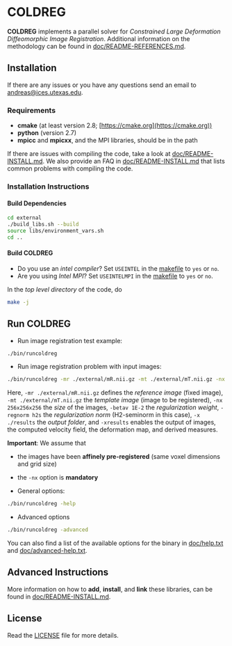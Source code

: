 # COLDREG

**COLDREG** implements a parallel solver for *Constrained Large Deformation Diffeomorphic Image Registration*. Additional information on the methodology can be found in [doc/README-REFERENCES.md](doc/README-REFERENCES.md).

## Installation

If there are any issues or you have any questions send an email to <andreas@ices.utexas.edu>.

### Requirements

* **cmake** (at least version 2.8; [https://cmake.org](https://cmake.org))
* **python** (version 2.7)
* **mpicc** and **mpicxx**, and the MPI libraries, should be in the path

If there are issues with compiling the code, take a look at [doc/README-INSTALL.md](doc/README-INSTALL.md). We also provide an FAQ in [doc/README-INSTALL.md](doc/README-INSTALL.md) that lists common problems with compiling the code.


### Installation Instructions

#### Build Dependencies

```bash
cd external
./build_libs.sh --build
source libs/environment_vars.sh
cd ..
```

#### Build COLDREG

* Do you use an *intel compiler*? Set `USEINTEL` in the [makefile](makefile) to `yes` or `no`.
* Are you using *Intel MPI*? Set `USEINTELMPI` in the [makefile](makefile) to `yes` or `no`.

In the *top level directory* of the code, do

```bash
make -j
```


## Run COLDREG

* Run image registration test example:

```bash
./bin/runcoldreg
```

* Run image registration problem with input images:

```bash
./bin/runcoldreg -mr ./external/mR.nii.gz -mt ./external/mT.nii.gz -nx 256x256x256 -betav 1E-2 -regnorm h2s -xresults -x ./results
```

Here, `-mr ./external/mR.nii.gz` defines the *reference image* (fixed image), `-mt ./external/mT.nii.gz` the *template image* (image to be registered), `-nx 256x256x256` the *size* of the images, `-betav 1E-2` the *regularization weight*,  `-regnorm h2s` the *regularization norm* (H2-seminorm in this case), `-x ./results` the *output folder*, and `-xresults` enables the output of images, the computed velocity field, the deformation map, and derived measures.

**Important**: We assume that

* the images have been **affinely pre-registered** (same voxel dimensions and grid size)
* the `-nx` option is **mandatory**
 
* General options:

```bash
./bin/runcoldreg -help
```

* Advanced options

```bash
./bin/runcoldreg -advanced
```

You can also find a list of the available options for the binary in [doc/help.txt](doc/help.txt) and [doc/advanced-help.txt](doc/advanced-help.txt).


## Advanced Instructions

More information on how to **add**, **install**, and **link** these libraries, can be found in [doc/README-INSTALL.md](doc/README-INSTALL.md).


## License

Read the [LICENSE](LICENSE) file for more details.